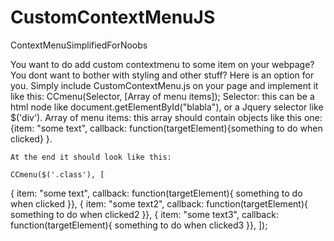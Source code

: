 # CustomContextMenuJS
ContextMenuSimplifiedForNoobs

You want to do add custom contextmenu to some item on your webpage? 
You dont want to bother with styling and other stuff?
Here is an option for you. Simply include CustomContextMenu.js on your page and implement it like this:
  CCmenu(Selector, [Array of menu items]);
    Selector: this can be a html node like document.getElementById("blabla"), or a Jquery selector like $('div').
    Array of menu items: this array should contain objects like this one:
    {item: "some text", callback: function(targetElement){something to do when clicked} }.
    
    At the end it should look like this:
    
    CCmenu($('.class'), [
  {
      item: "some text", 
      callback: function(targetElement){
      something to do when clicked
      }},
  {
      item: "some text2", 
      callback: function(targetElement){
      something to do when clicked2
      }},
  {
      item: "some text3", 
       callback: function(targetElement){
      something to do when clicked3
      }},
    ]);
